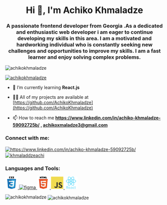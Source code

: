 <h1 align="center">Hi 👋, I'm Achiko Khmaladze</h1>
<h3 align="center">A passionate frontend developer from Georgia .As a dedicated and enthusiastic web developer i am eager to continue developing my skills in this area. I am a motivated and hardworking individual who is constantly seeking new challenges and opportunities to improve my skills. I am a fast learner and enjoy solving complex problems.</h3>

<p align="left"> <img src="https://komarev.com/ghpvc/?username=achikokhmaladze&label=Profile%20views&color=0e75b6&style=flat" alt="achikokhmaladze" /> </p>

<p align="left"> <a href="https://github.com/ryo-ma/github-profile-trophy"><img src="https://github-profile-trophy.vercel.app/?username=achikokhmaladze" alt="achikokhmaladze" /></a> </p>

- 🌱 I’m currently learning **React.js**

- 👨‍💻 All of my projects are available at [https://github.com/AchikoKhmaladze](https://github.com/AchikoKhmaladze)

- 📫 How to reach me **https://www.linkedin.com/in/achiko-khmaladze-59092725b/ , achikoxmaladze3@gmail.com**

<h3 align="left">Connect with me:</h3>
<p align="left">
<a href="https://linkedin.com/in/https://www.linkedin.com/in/achiko-khmaladze-59092725b/" target="blank"><img align="center" src="https://raw.githubusercontent.com/rahuldkjain/github-profile-readme-generator/master/src/images/icons/Social/linked-in-alt.svg" alt="https://www.linkedin.com/in/achiko-khmaladze-59092725b/" height="30" width="40" /></a>
<a href="https://instagram.com/khmaladdzeachi" target="blank"><img align="center" src="https://raw.githubusercontent.com/rahuldkjain/github-profile-readme-generator/master/src/images/icons/Social/instagram.svg" alt="khmaladdzeachi" height="30" width="40" /></a>
</p>

<h3 align="left">Languages and Tools:</h3>
<p align="left"> <a href="https://www.w3schools.com/css/" target="_blank" rel="noreferrer"> <img src="https://raw.githubusercontent.com/devicons/devicon/master/icons/css3/css3-original-wordmark.svg" alt="css3" width="40" height="40"/> </a> <a href="https://www.figma.com/" target="_blank" rel="noreferrer"> <img src="https://www.vectorlogo.zone/logos/figma/figma-icon.svg" alt="figma" width="40" height="40"/> </a> <a href="https://www.w3.org/html/" target="_blank" rel="noreferrer"> <img src="https://raw.githubusercontent.com/devicons/devicon/master/icons/html5/html5-original-wordmark.svg" alt="html5" width="40" height="40"/> </a> <a href="https://developer.mozilla.org/en-US/docs/Web/JavaScript" target="_blank" rel="noreferrer"> <img src="https://raw.githubusercontent.com/devicons/devicon/master/icons/javascript/javascript-original.svg" alt="javascript" width="40" height="40"/> </a> <a href="https://reactjs.org/" target="_blank" rel="noreferrer"> <img src="https://raw.githubusercontent.com/devicons/devicon/master/icons/react/react-original-wordmark.svg" alt="react" width="40" height="40"/> </a> </p>

<p><img align="left" src="https://github-readme-stats.vercel.app/api/top-langs?username=achikokhmaladze&show_icons=true&locale=en&layout=compact" alt="achikokhmaladze" /></p>

<p>&nbsp;<img align="center" src="https://github-readme-stats.vercel.app/api?username=achikokhmaladze&show_icons=true&locale=en" alt="achikokhmaladze" /></p>
